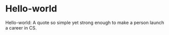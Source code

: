 # Hello-world
Hello-world: A quote so simple yet strong enough to make a person launch a career in CS.

